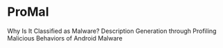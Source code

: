 # ProMal
Why Is It Classified as Malware? Description Generation through Profiling Malicious Behaviors of Android Malware
